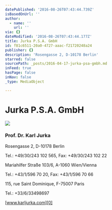 ```yaml
---
datePublished: '2016-08-26T07:43:44.739Z'
isBasedOnUrl: ''
author:
  - name: ''
    url: ''
via: {}
dateModified: '2016-08-26T07:43:44.177Z'
title: Jurka P.S.A. GmbH
id: f81c6511-20a0-4727-aaac-f21720248a24
publisher: {}
description: 'Rosengasse 2, D-10178 Berlin'
starred: false
sourcePath: _posts/2016-04-17-jurka-psa-gmbh.md
inFeed: true
hasPage: false
inNav: false
_type: MediaObject

---
```

# Jurka P.S.A. GmbH
![](https://the-grid-user-content.s3-us-west-2.amazonaws.com/59cb6437-655a-45fe-83a5-fb3d8786efc5.jpg)

### Prof. Dr. Karl Jurka

Rosengasse 2, D-10178 Berlin

Tel.: +49/30/243 102 565, Fax: +49/30/243 102 22

Mariahilfer Straße 103/6, A-1060 Wien/Vienna

Tel.: +43/1/596 70 20, Fax: +43/1/596 70 66

115, rue Saint Dominique, F-75007 Paris

Tel.: +33/6/33498697

[www.karljurka.com][0]

[0]: http://www.karljurka.com/